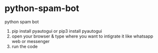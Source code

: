 # python-spam-bot
python spam bot 

1. pip install pyautogui or pip3 install pyautogui
2. open your browser & type where you want to intigrate it like whatsapp web or messenger
3. run the code
